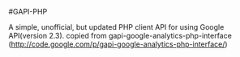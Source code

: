 #GAPI-PHP

A simple, unofficial, but updated PHP client API for using Google API(version 2.3). copied from gapi-google-analytics-php-interface (http://code.google.com/p/gapi-google-analytics-php-interface/)